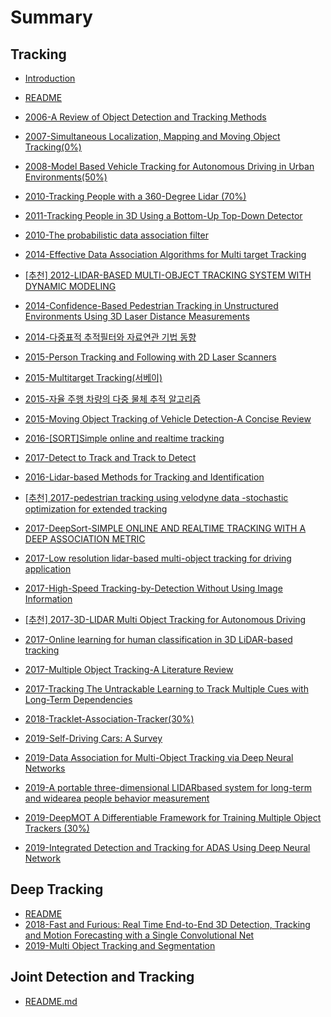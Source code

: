 # Summary



## Tracking

* [Introduction](README.md)
* [README](Tracking/README.md)
* [2006-A Review of Object Detection and Tracking Methods](Tracking/2006-A-Review-of-Object-Detection-and-Tracking-Methods.md)
* [2007-Simultaneous Localization, Mapping and Moving Object Tracking\(0%\)](Tracking/2007-simultaneous-localization-mapping-and-moving-object-tracking.md)
* [2008-Model Based Vehicle Tracking for Autonomous Driving in Urban Environments\(50%\)](Tracking/2008-model-based-vehicle-tracking-for-autonomous-driving-in-urban-environments.md)
* [2010-Tracking People with a 360-Degree Lidar \(70%\)](Tracking/2010-tracking-people-with-a-360-degree-lidar.md)
* [2011-Tracking People in 3D Using a Bottom-Up Top-Down Detector ](Tracking/2011-tracking-people-in-3d-using-a-bottom-up-top-down-detector.md)
* [2010-The probabilistic data association filter](Tracking/2010-the-probabilistic-data-association-filter.md)
* [2014-Effective Data Association Algorithms for Multi target Tracking](Tracking/2014-effective-data-association-algorithms-for-multi-target-tracking.md)
* [\[추천\] 2012-LIDAR-BASED MULTI-OBJECT TRACKING SYSTEM WITH DYNAMIC MODELING](Tracking/2012-lidar-based-multi-object-tracking-system-with-dynamic-modeling.md)
* [2014-Confidence-Based Pedestrian Tracking in Unstructured Environments Using 3D Laser Distance Measurements](Tracking/2014-confidence-based-pedestrian-tracking-in-unstructured-environments-using-3d-laser-distance-measurements.md)
* [2014-다중표적 추적필터와 자료연관 기법 동향](Tracking/2014-survey-multi-target-tracking-filters-and-data-association.md)
* [2015-Person Tracking and Following with 2D Laser Scanners](Tracking/2015-person-tracking-and-following-with-2d-laser-scanners.md)
* [2015-Multitarget Tracking\(서베이\)](Tracking/2015-Multitarget-Tracking.md)
* [2015-자율 주행 차량의 다중 물체 추적 알고리즘](Tracking/2015-multi-object-tracking-algorithm-for-autonomous-vehicle.md)
* [2015-Moving Object Tracking of Vehicle Detection-A Concise Review](Tracking/2015-Moving-Object-Tracking-of-Vehicle-Detection-A-Concise-Review.md)
* [2016-\[SORT\]Simple online and realtime tracking](Tracking/2016-simple-online-and-realtime-tracking.md)
* [2017-Detect to Track and Track to Detect](Tracking/2017-detect-to-track-and-track-to-detect.md)
* [2016-Lidar-based Methods for Tracking and Identification](Tracking/2016-lidar-based-methods-for-tracking-and-identification.md)
* [\[추천\] 2017-pedestrian tracking using velodyne data -stochastic optimization for extended tracking](Tracking/2017-pedestrian-tracking-using-velodyne-data-stochastic-optimization-for-extended-tracking.md)
* [2017-DeepSort-SIMPLE ONLINE AND REALTIME TRACKING WITH A DEEP ASSOCIATION METRIC](Tracking/2017-SIMPLE-ONLINE-AND-REALTIME-TRACKING-WITH-A-DEEP-ASSOCIATION-METRIC.md)
* [2017-Low resolution lidar-based multi-object tracking for driving application](Tracking/2017-low-resolution-lidar-based-multi-object-tracking-for-driving-application.md)
* [2017-High-Speed Tracking-by-Detection Without Using Image Information](Tracking/2017-High-Speed-Tracking-by-Detection-Without-Using-Image-Information.md)
* [\[추천\] 2017-3D-LIDAR Multi Object Tracking for Autonomous Driving](Tracking/2017-3d-lidar-multi-object-tracking-for-autonomous-driving.md)
* [2017-Online learning for human classification in 3D LiDAR-based tracking](Tracking/2017-online-learning-for-human-classification-in-3d-lidar-based-tracking.md)
* [2017-Multiple Object Tracking-A Literature Review](Tracking/2017-Multiple-Object-Tracking-A-Literature-Review.md)
* [2017-Tracking The Untrackable Learning to Track Multiple Cues with Long-Term Dependencies](Tracking/2017-Tracking-The-Untrackable.md)
* [2018-Tracklet-Association-Tracker\(30%\)](Tracking/2018-Tracklet-Association-Tracker.md)

* [2019-Self-Driving Cars: A Survey](Tracking/2019-self-driving-cars-a-survey.md)
* [2019-Data Association for Multi-Object Tracking via Deep Neural Networks](Tracking/2019-data-association-for-multi-object-tracking-via-deep-neural-networks.md)
* [2019-A portable three-dimensional LIDARbased system for long-term and widearea people behavior measurement](Tracking/2019-a-portable-three-dimensional-lidarbased-system-for-long-term-and-widearea-people-behavior-measurement.md)
* [2019-DeepMOT A Differentiable Framework for Training Multiple Object Trackers \(30%\)](Tracking/2019-DeepMOT-A-Differentiable-Framework-for-Training-Multiple-Object-Trackers.md)
* [2019-Integrated Detection and Tracking for ADAS Using Deep Neural Network](Tracking/2019-Integrated-detection-and-tracking-for-ADAS-using-deep-neural-network.md)

## Deep Tracking

* [README](Deep-Tracking/README.md)
* [2018-Fast and Furious: Real Time End-to-End 3D Detection, Tracking and Motion Forecasting with a Single Convolutional Net](Deep-Tracking/2018-fast-and-furious-real-time-end-to-end-3d-detection-tracking-and-motion-forecasting-with-a-single-convolutional-net.md)
* [2019-Multi Object Tracking and Segmentation](Deep-Tracking/2019-Multi-Object-Tracking-and-Segmentation.md)



## Joint Detection and Tracking

* [README.md](Joint-Detection-Tracking/README.md)

